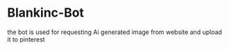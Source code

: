# Blankinc-Bot

the bot is used for requesting Ai generated image from website and upload it to pinterest
